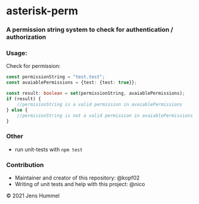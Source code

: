 # asterisk-perm

### A permission string system to check for authentication / authorization

### Usage:

Check for permission:
```typescript
const permissionString = "test.test";
const avaiablePermissions = {test: {test: true}};

const result: boolean = set(permissionString, avaiablePermissions);
if (result) {
    //permisionString is a valid permission in avaiablePermissions
} else {
    //permisionString is not a valid permission in avaiablePermissions
}
```

### Other

- run unit-tests with `npm test`

### Contribution
- Maintainer and creator of this repository: @kopf02
- Writing of unit tests and help with this project: @nico


&copy; 2021 Jens Hummel

